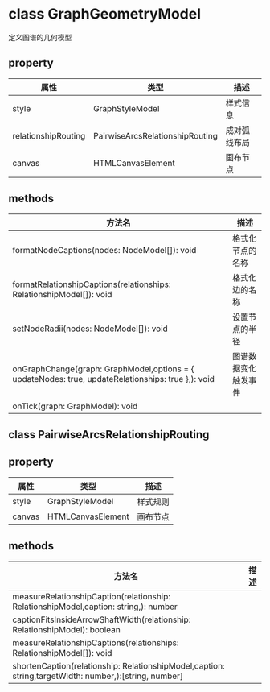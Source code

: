 # class GraphGeometryModel

定义图谱的几何模型

## property

|属性|类型|描述|
| --- | --- | --- |
|style|GraphStyleModel|样式信息
|relationshipRouting|PairwiseArcsRelationshipRouting|成对弧线布局
|canvas|HTMLCanvasElement|画布节点

## methods

|方法名|描述|
| --- | --- |
|formatNodeCaptions(nodes: NodeModel[]): void |格式化节点的名称
|formatRelationshipCaptions(relationships: RelationshipModel[]): void |格式化边的名称
|setNodeRadii(nodes: NodeModel[]): void |设置节点的半径
|onGraphChange(graph: GraphModel,options = { updateNodes: true, updateRelationships: true },): void|图谱数据变化触发事件
|onTick(graph: GraphModel): void|

## class PairwiseArcsRelationshipRouting

## property

|属性|类型|描述|
| --- | --- | --- |
|style|GraphStyleModel|样式规则
|canvas|HTMLCanvasElement|画布节点

## methods

|方法名|描述|
| --- | --- |
|measureRelationshipCaption(relationship: RelationshipModel,caption: string,): number |
|captionFitsInsideArrowShaftWidth(relationship: RelationshipModel): boolean |
|measureRelationshipCaptions(relationships: RelationshipModel[]): void |
|shortenCaption(relationship: RelationshipModel,caption: string,targetWidth: number,):[string, number] |